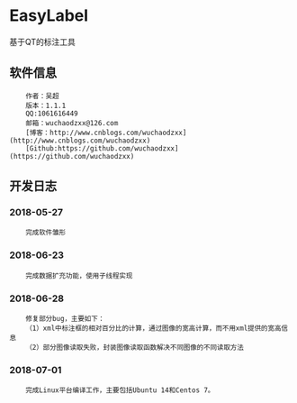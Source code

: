 # EasyLabel
基于QT的标注工具

## 软件信息

		作者：吴超
		版本：1.1.1
		QQ:1061616449
		邮箱：wuchaodzxx@126.com
		[博客：http://www.cnblogs.com/wuchaodzxx](http://www.cnblogs.com/wuchaodzxx)
		[Github:https://github.com/wuchaodzxx](https://github.com/wuchaodzxx)

## 开发日志

### 2018-05-27
		完成软件雏形
### 2018-06-23
		完成数据扩充功能，使用子线程实现
### 2018-06-28
		修复部分bug，主要如下：
		（1）xml中标注框的相对百分比的计算，通过图像的宽高计算，而不用xml提供的宽高信息
		（2）部分图像读取失败，封装图像读取函数解决不同图像的不同读取方法
### 2018-07-01
		完成Linux平台编译工作，主要包括Ubuntu 14和Centos 7。